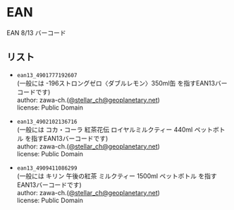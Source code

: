 # EAN

EAN 8/13 バーコード

## リスト

- `ean13_4901777192607`\
  (一般には -196ストロングゼロ〈ダブルレモン〉350ml缶 を指すEAN13バーコードです)\
  author: zawa-ch.([@stellar_ch@geoplanetary.net](https://geoplanetary.net/@stellar_ch))\
  license: Public Domain

- `ean13_4902102136716`\
  (一般には コカ・コーラ 紅茶花伝 ロイヤルミルクティー 440ml ペットボトル を指すEAN13バーコードです)\
  author: zawa-ch.([@stellar_ch@geoplanetary.net](https://geoplanetary.net/@stellar_ch))\
  license: Public Domain

- `ean13_4909411086299`\
  (一般には キリン 午後の紅茶 ミルクティー 1500ml ペットボトル を指すEAN13バーコードです)\
  author: zawa-ch.([@stellar_ch@geoplanetary.net](https://geoplanetary.net/@stellar_ch))\
  license: Public Domain
